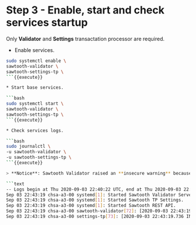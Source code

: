 
# Step 3 - Enable, start and check services startup

Only **Validator** and **Settings** transactation processor are required.

* Enable services.

```bash
sudo systemctl enable \
sawtooth-validator \
sawtooth-settings-tp \
```{{execute}}

* Start base services.

```bash
sudo systemctl start \
sawtooth-validator \
sawtooth-settings-tp \
```{{execute}}

* Check services logs.

```bash
sudo journalctl \
-u sawtooth-validator \
-u sawtooth-settings-tp \
```{{execute}}

> **Notice**: Sawtooth Validator raised an **insecure warning** because it started with the default configuration, which does not include `network_public_key` and `network_private_key` configuration parameters.

```text
-- Logs begin at Thu 2020-09-03 22:40:22 UTC, end at Thu 2020-09-03 22:43:39 UTC. --
Sep 03 22:43:19 chsa-a3-00 systemd[1]: Started Sawtooth Validator Server.
Sep 03 22:43:19 chsa-a3-00 systemd[1]: Started Sawtooth TP Settings.
Sep 03 22:43:19 chsa-a3-00 systemd[1]: Started Sawtooth REST API.
Sep 03 22:43:19 chsa-a3-00 sawtooth-validator[72]: [2020-09-03 22:43:19.632 WARNING  cli] Network key pair is not configured, Network communications between validators will not be authenticated or encrypted.
Sep 03 22:43:19 chsa-a3-00 settings-tp[73]: [2020-09-03 22:43:19.736 INFO     core] register attempt: OK
```
